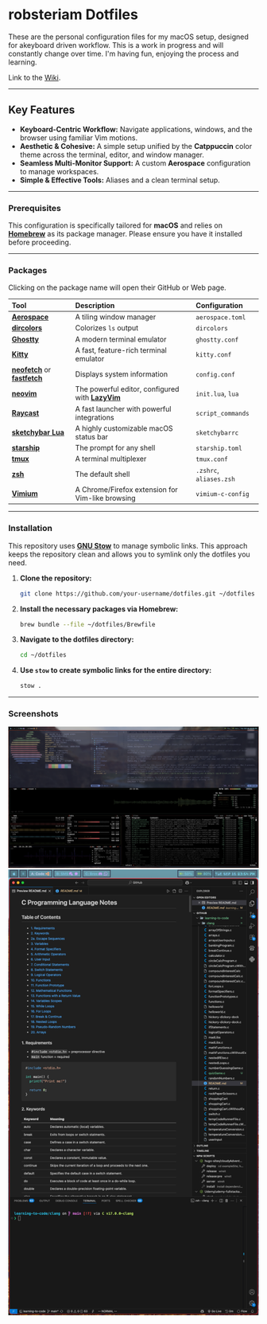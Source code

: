 # **robsteriam Dotfiles**

These are the personal configuration files for my macOS setup, designed for akeyboard driven workflow. This is a work in progress and will constantly change over time. I'm having fun, enjoying the process and learning.

Link to the [Wiki](https://github.com/robsteriam/dotfiles-public/wiki).

---

## **Key Features**

- **Keyboard-Centric Workflow:** Navigate applications, windows, and the browser using familiar Vim motions.
- **Aesthetic & Cohesive:** A simple setup unified by the **Catppuccin** color theme across the terminal, editor, and window manager.
- **Seamless Multi-Monitor Support:** A custom **Aerospace** configuration to manage workspaces.
- **Simple & Effective Tools:** Aliases and a clean terminal setup.

---

### **Prerequisites**

This configuration is specifically tailored for **macOS** and relies on [**Homebrew**](https://brew.sh/) as its package manager. Please ensure you have it installed before proceeding.

---

### **Packages**

Clicking on the package name will open their GitHub or Web page.

| Tool                                                                                                                  | Description                                                                  | Configuration           |
| :-------------------------------------------------------------------------------------------------------------------- | :--------------------------------------------------------------------------- | :---------------------- |
| [**Aerospace**](github.com/nikitabobko/AeroSpace)                                                                     | A tiling window manager                                                      | `aerospace.toml`        |
| [**dircolors**](https://github.com/gibbling/dircolors)                                                                | Colorizes `ls` output                                                        | `dircolors`             |
| [**Ghostty**](https://ghostty.org/docs)                                                                               | A modern terminal emulator                                                   | `ghostty.conf`          |
| [**Kitty**](https://sw.kovidgoyal.net/kitty/)                                                                         | A fast, feature-rich terminal emulator                                       | `kitty.conf`            |
| [**neofetch**](https://github.com/dylanaraps/neofetch) or [**fastfetch**](https://github.com/fastfetch-cli/fastfetch) | Displays system information                                                  | `config.conf`           |
| [**neovim**](https://neovim.io/)                                                                                      | The powerful editor, configured with [**LazyVim**](https://www.lazyvim.org/) | `init.lua`, `lua`       |
| [**Raycast**](https://www.raycast.com/)                                                                               | A fast launcher with powerful integrations                                   | `script_commands`       |
| [**sketchybar Lua**](https://github.com/FelixKratz/SbarLua)                                                           | A highly customizable macOS status bar                                       | `sketchybarrc`          |
| [**starship**](https://starship.rs/)                                                                                  | The prompt for any shell                                                     | `starship.toml`         |
| [**tmux**](https://github.com/tmux/tmux)                                                                              | A terminal multiplexer                                                       | `tmux.conf`             |
| [**zsh**](https://ohmyz.sh/)                                                                                          | The default shell                                                            | `.zshrc`, `aliases.zsh` |
| [**Vimium**](https://vimium.github.io/)                                                                               | A Chrome/Firefox extension for Vim-like browsing                             | `vimium-c-config`       |

---

### **Installation**

This repository uses **[GNU Stow](https://www.gnu.org/software/stow/)** to manage symbolic links. This approach keeps the repository clean and allows you to symlink only the dotfiles you need.

1. **Clone the repository:**

   ```bash
   git clone https://github.com/your-username/dotfiles.git ~/dotfiles
   ```

2. **Install the necessary packages via Homebrew:**

   ```bash
   brew bundle --file ~/dotfiles/Brewfile
   ```

3. **Navigate to the dotfiles directory:**

   ```bash
   cd ~/dotfiles
   ```

4. **Use `stow` to create symbolic links for the entire directory:**

   ```bash
   stow .
   ```

---

### **Screenshots**

![Primary Monitor](./primary-horizontal-monitor.png)
![Secondary Monitor](./second-vertical-monitor.png)

